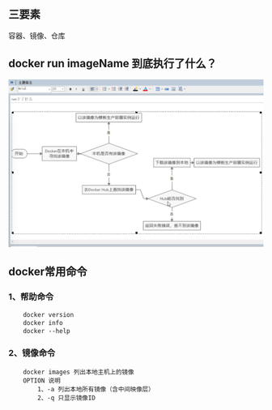 ## 三要素
容器、镜像、仓库
## docker run imageName 到底执行了什么？
![](https://github.com/zhangfuyin/java/raw/master/docker/images/docker_run.jpeg)
## docker常用命令
### 1、帮助命令
        docker version
        docker info 
        docker --help
### 2、镜像命令
        docker images 列出本地主机上的镜像
        OPTION 说明
            1、-a 列出本地所有镜像（含中间映像层）
            2、-q 只显示镜像ID

